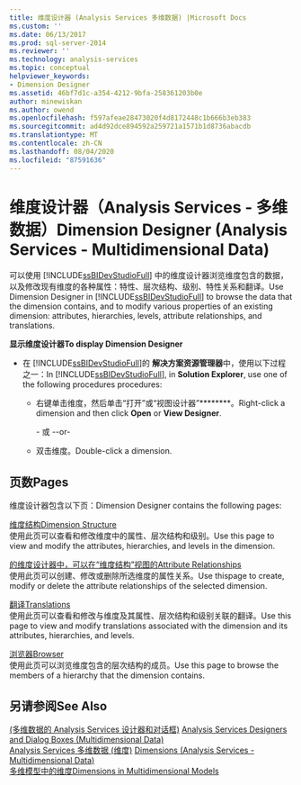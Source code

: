 ```yaml
---
title: 维度设计器 (Analysis Services 多维数据) |Microsoft Docs
ms.custom: ''
ms.date: 06/13/2017
ms.prod: sql-server-2014
ms.reviewer: ''
ms.technology: analysis-services
ms.topic: conceptual
helpviewer_keywords:
- Dimension Designer
ms.assetid: 46bf7d1c-a354-4212-9bfa-258361203b0e
author: minewiskan
ms.author: owend
ms.openlocfilehash: f597afeae28473020f4d8172448c1b666b3eb383
ms.sourcegitcommit: ad4d92dce894592a259721a1571b1d8736abacdb
ms.translationtype: MT
ms.contentlocale: zh-CN
ms.lasthandoff: 08/04/2020
ms.locfileid: "87591636"
---
```

# <a name="dimension-designer-analysis-services---multidimensional-data"></a><span data-ttu-id="a7180-102">维度设计器（Analysis Services - 多维数据）</span><span class="sxs-lookup"><span data-stu-id="a7180-102">Dimension Designer (Analysis Services - Multidimensional Data)</span></span>
  <span data-ttu-id="a7180-103">可以使用 [!INCLUDE[ssBIDevStudioFull](../includes/ssbidevstudiofull-md.md)] 中的维度设计器浏览维度包含的数据，以及修改现有维度的各种属性：特性、层次结构、级别、特性关系和翻译。</span><span class="sxs-lookup"><span data-stu-id="a7180-103">Use Dimension Designer in [!INCLUDE[ssBIDevStudioFull](../includes/ssbidevstudiofull-md.md)] to browse the data that the dimension contains, and to modify various properties of an existing dimension: attributes, hierarchies, levels, attribute relationships, and translations.</span></span>  
  
 <span data-ttu-id="a7180-104">**显示维度设计器**</span><span class="sxs-lookup"><span data-stu-id="a7180-104">**To display Dimension Designer**</span></span>  
  
-   <span data-ttu-id="a7180-105">在 [!INCLUDE[ssBIDevStudioFull](../includes/ssbidevstudiofull-md.md)]的 **解决方案资源管理器**中，使用以下过程之一：</span><span class="sxs-lookup"><span data-stu-id="a7180-105">In [!INCLUDE[ssBIDevStudioFull](../includes/ssbidevstudiofull-md.md)], in **Solution Explorer**, use one of the following procedures procedures:</span></span>  
  
    -   <span data-ttu-id="a7180-106">右键单击维度，然后单击“打开”或“视图设计器”\*\*\*\*\*\*\*\*。</span><span class="sxs-lookup"><span data-stu-id="a7180-106">Right-click a dimension and then click **Open** or **View Designer**.</span></span>  
  
         <span data-ttu-id="a7180-107">- 或 -</span><span class="sxs-lookup"><span data-stu-id="a7180-107">-or-</span></span>  
  
    -   <span data-ttu-id="a7180-108">双击维度。</span><span class="sxs-lookup"><span data-stu-id="a7180-108">Double-click a dimension.</span></span>  
  
## <a name="pages"></a><span data-ttu-id="a7180-109">页数</span><span class="sxs-lookup"><span data-stu-id="a7180-109">Pages</span></span>  
 <span data-ttu-id="a7180-110">维度设计器包含以下页：</span><span class="sxs-lookup"><span data-stu-id="a7180-110">Dimension Designer contains the following pages:</span></span>  
  
 [<span data-ttu-id="a7180-111">维度结构</span><span class="sxs-lookup"><span data-stu-id="a7180-111">Dimension Structure</span></span>](dimension-structure-dimension-designer-analysis-services-multidimensional-data.md)  
 <span data-ttu-id="a7180-112">使用此页可以查看和修改维度中的属性、层次结构和级别。</span><span class="sxs-lookup"><span data-stu-id="a7180-112">Use this page to view and modify the attributes, hierarchies, and levels in the dimension.</span></span>  
  
 [<span data-ttu-id="a7180-113">的维度设计器中，可以在“维度结构”视图的</span><span class="sxs-lookup"><span data-stu-id="a7180-113">Attribute Relationships</span></span>](attribute-relationships-dimension-designer-analysis-services-multidimensional-data.md)  
 <span data-ttu-id="a7180-114">使用此页可以创建、修改或删除所选维度的属性关系。</span><span class="sxs-lookup"><span data-stu-id="a7180-114">Use thispage to create, modify or delete the attribute relationships of the selected dimension.</span></span>  
  
 [<span data-ttu-id="a7180-115">翻译</span><span class="sxs-lookup"><span data-stu-id="a7180-115">Translations</span></span>](translations-dimension-designer-analysis-services-multidimensional-data.md)  
 <span data-ttu-id="a7180-116">使用此页可以查看和修改与维度及其属性、层次结构和级别关联的翻译。</span><span class="sxs-lookup"><span data-stu-id="a7180-116">Use this page to view and modify translations associated with the dimension and its attributes, hierarchies, and levels.</span></span>  
  
 [<span data-ttu-id="a7180-117">浏览器</span><span class="sxs-lookup"><span data-stu-id="a7180-117">Browser</span></span>](browser-dimension-designer-analysis-services-multidimensional-data.md)  
 <span data-ttu-id="a7180-118">使用此页可以浏览维度包含的层次结构的成员。</span><span class="sxs-lookup"><span data-stu-id="a7180-118">Use this page to browse the members of a hierarchy that the dimension contains.</span></span>  
  
## <a name="see-also"></a><span data-ttu-id="a7180-119">另请参阅</span><span class="sxs-lookup"><span data-stu-id="a7180-119">See Also</span></span>  
 <span data-ttu-id="a7180-120">[&#40;多维数据的 Analysis Services 设计器和对话框&#41;](analysis-services-designers-and-dialog-boxes-multidimensional-data.md) </span><span class="sxs-lookup"><span data-stu-id="a7180-120">[Analysis Services Designers and Dialog Boxes &#40;Multidimensional Data&#41;](analysis-services-designers-and-dialog-boxes-multidimensional-data.md) </span></span>  
 <span data-ttu-id="a7180-121">[Analysis Services 多维数据 &#40;维度&#41;](multidimensional-models-olap-logical-dimension-objects/dimensions-analysis-services-multidimensional-data.md) </span><span class="sxs-lookup"><span data-stu-id="a7180-121">[Dimensions &#40;Analysis Services - Multidimensional Data&#41;](multidimensional-models-olap-logical-dimension-objects/dimensions-analysis-services-multidimensional-data.md) </span></span>  
 [<span data-ttu-id="a7180-122">多维模型中的维度</span><span class="sxs-lookup"><span data-stu-id="a7180-122">Dimensions in Multidimensional Models</span></span>](multidimensional-models/dimensions-in-multidimensional-models.md)  
  
  
